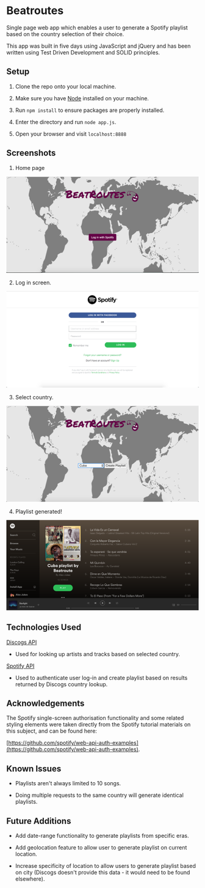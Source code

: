 # Beatroutes

Single page web app which enables a user to generate a Spotify playlist based on the country selection of their choice.

This app was built in five days using JavaScript and jQuery and has been written using Test Driven Development and SOLID principles.


Setup
------

1. Clone the repo onto your local machine.

2. Make sure you have [Node](https://nodejs.org/en/download/) installed on your machine.

3. Run `npm install` to ensure packages are properly installed.

4. Enter the directory and run `node app.js`.

5. Open your browser and visit `localhost:8888`


Screenshots
------

1. Home page

![Screen shot of home page](https://github.com/AlexJukes/beatroute/blob/master/image/demo_images/Screen%20Shot%202017-05-14%20at%2019.08.55.png?raw=true)

2. Log in screen.

![Screen shot of log in screen](https://github.com/AlexJukes/beatroute/blob/master/image/demo_images/Screen%20Shot%202017-05-14%20at%2019.09.18.png?raw=true)

3. Select country.

![Screen shot of country selection screen](https://github.com/AlexJukes/beatroute/blob/master/image/demo_images/Screen%20Shot%202017-05-14%20at%2019.10.38.png?raw=true)

4. Playlist generated!

![Successful playlist creation screen](https://github.com/AlexJukes/beatroute/blob/master/image/demo_images/Screen%20Shot%202017-05-14%20at%2019.16.35.png?raw=true)


Technologies Used
------

[Discogs API](https://www.discogs.com/developers/)

- Used for looking up artists and tracks based on selected country.

[Spotify API](https://developer.spotify.com/web-api/)

- Used to authenticate user log-in and create playlist based on results returned by Discogs country lookup.

Acknowledgements
-----

The Spotify single-screen authorisation functionality and some related styling elements were taken directly from the Spotify tutorial materials on this subject, and can be found here:

 [https://github.com/spotify/web-api-auth-examples](https://github.com/spotify/web-api-auth-examples).


Known Issues
-----

- Playlists aren't always limited to 10 songs.

- Doing multiple requests to the same country will generate identical playlists.


Future Additions
------

- Add date-range functionality to generate playlists from specific eras.

- Add geolocation feature to allow user to generate playlist on current location.

- Increase specificity of location to allow users to generate playlist based on city (Discogs doesn't provide this data - it would need to be found elsewhere).
